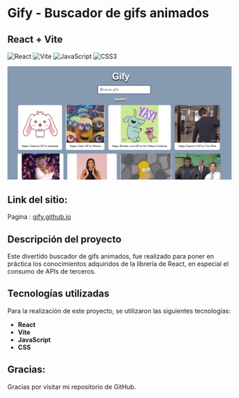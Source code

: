 # Gify - Buscador de gifs animados

## React + Vite


![React](https://img.shields.io/badge/React-blue?style=flat&logo=react&logoColor=%23FFFFFF&color=blue)
![Vite](https://img.shields.io/badge/vite-white?style=flat&logo=vite&logoColor=%23FFFFFF&color=E452CC)
![JavaScript](https://img.shields.io/badge/javascript-%23323330.svg?style=flat&logo=javascript&logoColor=%23F7DF1E) ![CSS3](https://img.shields.io/badge/css3-%231572B6.svg?style=flat&logo=css3&logoColor=white)

![imagen-general](src/assets/Gify.jpg)

## Link del sitio:

Pagina : [gify.github.io](https://spiderpaul.github.io/gify/)

## Descripción del proyecto

Este divertido buscador de gifs animados, fue realizado para poner en práctica los conocimientos adquiridos de la librería de React, en especial el consumo de APIs de terceros.

## Tecnologías utilizadas

Para la realización de este proyecto, se utilizaron las siguientes tecnologías:

- **React**
- **Vite**
- **JavaScript**
- **CSS**

## Gracias:

Gracias por visitar mi repositorio de GitHub.